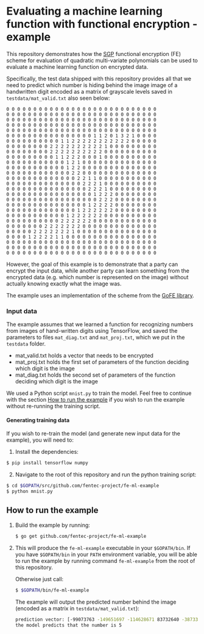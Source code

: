 # Evaluating a machine learning function with functional encryption - example

This repository demonstrates how the  [SGP]() functional encryption (FE)
scheme for evaluation of quadratic multi-variate polynomials can be used
to evaluate a machine learning function on encrypted data. 

Specifically, the test data shipped with this repository provides all that
we need to predict which number is hiding behind the image image of a handwritten
   digit encoded as a matrix of grayscale levels saved in `testdata/mat_valid.txt`
   also seen below:

```
0 0 0 0 0 0 0 0 0 0 0 0 0 0 0 0 0 0 0 0 0 0 0 0 0 0 0 0
0 0 0 0 0 0 0 0 0 0 0 0 0 0 0 0 0 0 0 0 0 0 0 0 0 0 0 0
0 0 0 0 0 0 0 0 0 0 0 0 0 0 0 0 0 0 0 0 0 0 0 0 0 0 0 0
0 0 0 0 0 0 0 0 0 0 0 0 0 0 0 0 0 0 0 0 0 0 0 0 0 0 0 0
0 0 0 0 0 0 0 0 0 0 0 0 0 0 0 0 0 0 0 0 0 0 0 0 0 0 0 0
0 0 0 0 0 0 0 0 0 0 0 0 0 0 0 0 1 1 2 0 1 3 2 1 0 0 0 0
0 0 0 0 0 0 0 0 0 0 1 1 2 2 2 2 2 2 2 2 2 2 2 0 0 0 0 0
0 0 0 0 0 0 0 0 2 2 2 2 2 2 2 2 2 2 1 0 0 0 0 0 0 0 0 0
0 0 0 0 0 0 0 0 2 2 2 2 2 2 2 2 2 2 0 0 0 0 0 0 0 0 0 0
0 0 0 0 0 0 0 0 0 1 1 2 2 2 0 0 0 1 0 0 0 0 0 0 0 0 0 0
0 0 0 0 0 0 0 0 0 0 0 1 2 1 0 0 0 0 0 0 0 0 0 0 0 0 0 0
0 0 0 0 0 0 0 0 0 0 0 1 2 2 0 0 0 0 0 0 0 0 0 0 0 0 0 0
0 0 0 0 0 0 0 0 0 0 0 0 2 2 0 0 0 0 0 0 0 0 0 0 0 0 0 0
0 0 0 0 0 0 0 0 0 0 0 0 0 2 2 1 1 0 0 0 0 0 0 0 0 0 0 0
0 0 0 0 0 0 0 0 0 0 0 0 0 0 2 2 2 1 0 0 0 0 0 0 0 0 0 0
0 0 0 0 0 0 0 0 0 0 0 0 0 0 0 2 2 2 1 0 0 0 0 0 0 0 0 0
0 0 0 0 0 0 0 0 0 0 0 0 0 0 0 0 1 2 2 2 0 0 0 0 0 0 0 0
0 0 0 0 0 0 0 0 0 0 0 0 0 0 0 0 0 2 2 2 0 0 0 0 0 0 0 0
0 0 0 0 0 0 0 0 0 0 0 0 0 0 0 1 2 2 2 2 0 0 0 0 0 0 0 0
0 0 0 0 0 0 0 0 0 0 0 0 0 1 2 2 2 2 2 2 0 0 0 0 0 0 0 0
0 0 0 0 0 0 0 0 0 0 0 1 2 2 2 2 2 2 0 0 0 0 0 0 0 0 0 0
0 0 0 0 0 0 0 0 0 0 2 2 2 2 2 2 0 0 0 0 0 0 0 0 0 0 0 0
0 0 0 0 0 0 0 2 2 2 2 2 2 2 0 0 0 0 0 0 0 0 0 0 0 0 0 0
0 0 0 0 0 2 2 2 2 2 2 2 1 0 0 0 0 0 0 0 0 0 0 0 0 0 0 0
0 0 0 0 1 2 2 2 2 1 1 0 0 0 0 0 0 0 0 0 0 0 0 0 0 0 0 0
0 0 0 0 0 0 0 0 0 0 0 0 0 0 0 0 0 0 0 0 0 0 0 0 0 0 0 0
0 0 0 0 0 0 0 0 0 0 0 0 0 0 0 0 0 0 0 0 0 0 0 0 0 0 0 0
0 0 0 0 0 0 0 0 0 0 0 0 0 0 0 0 0 0 0 0 0 0 0 0 0 0 0 0
```

However, the goal of this example is to demonstrate that a
party can encrypt the input data, while another party can learn something
from the encrypted data (e.g. which number is represented on the image)
without actually knowing exactly what the image was.


The example uses an implementation of the scheme from the 
[GoFE library](https://github.com/fentec-project/gofe).

### Input data
The example assumes that we learned a function for recognizing numbers from
images of hand-written digits using TensorFlow, and saved the parameters to files
`mat_diag.txt` and `mat_proj.txt`, which we put in the `testdata` folder.
* mat_valid.txt holds a vector that needs to be encrypted
* mat_proj.txt holds the first set of parameters of the function deciding which digit is the image
* mat_diag.txt holds the second set of parameters of the function deciding which digit is the image

We used a Python script `mnist.py` to train the model. Feel free to continue with the
section [How to run the example](#how-to-run-the-example) if you wish to run the 
example without re-running the training script.

#### Generating training data
If you wish to re-train the model (and generate new input data for the example),
 you will need to:
 
1. Install the dependencies:
````bash
$ pip install tensorflow numpy
````
2. Navigate to the root of this repository and run the
python training script:
````bash
$ cd $GOPATH/src/github.com/fentec-project/fe-ml-example
$ python mnist.py
````

## How to run the example
1. Build the example by running:
    ````bash
    $ go get github.com/fentec-project/fe-ml-example
    ````
2. This will produce the `fe-ml-example` executable in your `$GOPATH/bin`.
If you have `$GOPATH/bin` in your `PATH` environment variable, you
will be able to run the example by running command `fe-ml-example` from the 
root of this repository. 

    Otherwise just call:
    ```bash
    $ $GOPATH/bin/fe-ml-example
    ```
    The example will output the predicted number behind the image 
    (encoded as a matrix in `testdata/mat_valid.txt`):
    ````bash
    prediction vector: [-99073763 -149651697 -114628671 83732640 -387336224 130856071 -302672454 -126041027 -121102209 -111101930]
    the model predicts that the number is 5
    ````